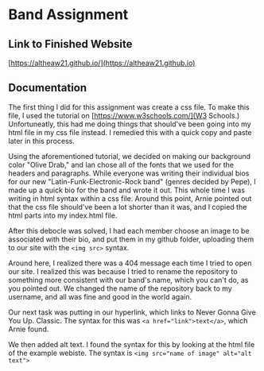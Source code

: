 # Band Assignment
## Link to Finished Website
[https://altheaw21.github.io/](https://altheaw21.github.io)
## Documentation
The first thing I did for this assignment was create a css file. To make this file, I used the tutorial on [https://www.w3schools.com/](W3 Schools.) Unfortuneatly, this had me doing things that should've been going into my html file in my css file instead. I remedied this with a quick copy and paste later in this process. 

Using the aforementioned tutorial, we decided on making our background color "Olive Drab," and Ian chose all of the fonts that we used for the headers and paragraphs. While everyone was writing their individual bios for our new "Latin-Funk-Electronic-Rock band" (genres decided by Pepe), I made up a quick bio for the band and wrote it out. This whole time I was writing in html syntax within a css file. Around this point, Arnie pointed out that the css file should've been a lot shorter than it was, and I copied the html parts into my index.html file.

After this debocle was solved, I had each member choose an image to be associated with their bio, and put them in my github folder, uploading them to our site with the `<img src>` syntax. 

Around here, I realized there was a 404 message each time I tried to open our site. I realized this was because I tried to rename the repository to something more consistent with our band's name, which you can't do, as you pointed out. We changed the name of the repository back to my username, and all was fine and good in the world again.

Our next task was putting in our hyperlink, which links to Never Gonna Give You Up. Classic. The syntax for this was `<a href="link">text</a>`, which Arnie found.

We then added alt text. I found the syntax for this by looking at the html file of the example webiste. The syntax is `<img src="name of image" alt="alt text">`